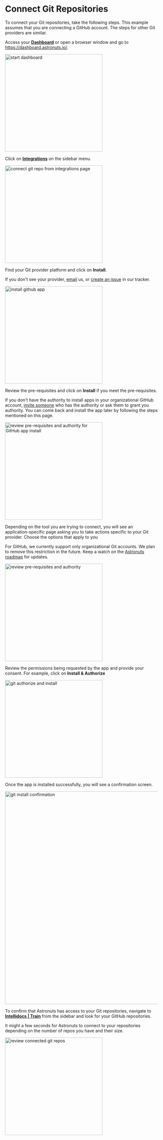 # Connect Git Repositories

To connect your Git repositories, take the following steps.
This example assumes that you are connecting a GitHub account.
The steps for other Git providers are similar.

<procedure title="Connect your Git repositories" id="connect-git-repos">
    <step>
        <p>Access your <a href="https://dashboard.astronuts.io/"><b>Dashboard</b></a> or open a browser window and go to <a href="https://dashboard.astronuts.io/">https://dashboard.astronuts.io/</a>.</p>
    <img src="account-dashboard.png" alt="start dashboard" border-effect="line" width="321" thumbnail="true"/>
    </step>
    <step>
        <p>Click on <a href="https://dashboard.astronuts.io/settings"><b>Integrations</b></a> on the sidebar menu.</p>
        <img src="integrations-settings.png" alt="connect git repo from integrations page" border-effect="line" width="321" thumbnail="true"/>
    </step>
    <step>
        <p>Find your Git provider platform and click on <b>Install</b>.</p>
        <tip>
            <p>
                If you don't see your provider, <a href="mailto:support@astronuts.io">email</a> us,
                or <a href="https://github.com/astronuts-app/astronuts-tracker/issues">create an issue</a> in our tracker.
            </p>
        </tip>
        <img src="install-github-app.png" alt="install github app" border-effect="line" width="321" thumbnail="false"/>
    </step>
    <step>
        <p>Review the pre-requisites and click on <b>Install</b> if you meet the pre-requisites.</p>
        <tip>
            <p>
                If you don't have the authority to install apps in your organizational GitHub account,
                <a href="Invite-team-members.md">invite someone</a> who has the authority
                or ask them to grant you authority.
                You can come back and install the app later by following the steps mentioned on this page.
            </p>
        </tip>
        <img src="git-review-pre-requisites.png" alt="review pre-requisites and authority for GitHub app install" border-effect="line" width="321" thumbnail="true"/>
    </step>
    <step>
        <p>Depending on the tool you are trying to connect, you will see an application-specific page asking you to take actions specific to your Git provider. Choose the options that apply to you</p>
        <tip>
            <p>
                For GitHub, we currently support only organizational Git accounts.
                We plan to remove this restriction in the future.
                Keep a watch on the <a href="https://github.com/astronuts-app/astronuts-tracker/milestones">Astronuts roadmap</a> for updates.
            </p>
        </tip>
        <img src="choose-git-account.png" alt="review pre-requisites and authority" border-effect="line" width="321" 
        thumbnail="true"/>
    </step>
    <step>
        <p>Review the permissions being requested by the app and provide your consent. For example, click on <b>Install & Authorize</b></p>
        <img src="git-install-and-authorize.png" alt="git authorize and install" border-effect="line" width="321" 
        thumbnail="true"/>
    </step>
    <step>
        <p>Once the app is installed successfully, you will see a confirmation screen. </p>
        <img src="git-install-success.png" alt="git install confirmation" border-effect="line" width="700" 
thumbnail="false"/>
    </step>
    <step>
        <p>To confirm that Astronuts has access to your Git repositories, navigate to 
            <a href="https://dashboard.astronuts.io/intellidocs>"><b>Intellidocs | Train</b></a> from the sidebar and look for your GitHub repositories.</p>
        <tip>
            <p>
                It might a few seconds for Astronuts
                to connect to your repositories depending on the number of repos you have and their size.
            </p>
        </tip>
        <img src="review-git-repos.png" alt="review connected git repos" border-effect="line" width="321" 
        thumbnail="true"/>
    </step>
</procedure>